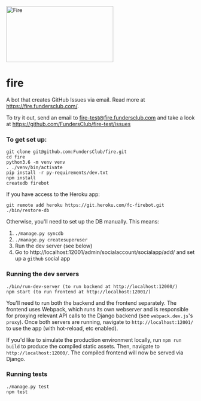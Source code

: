 <img src="https://cloud.githubusercontent.com/assets/899450/23774315/f3983d3a-04d7-11e7-9ee7-a02e436755cf.png" alt="Fire" width="286" height="150">

# fire

A bot that creates GitHub Issues via email. Read more at https://fire.fundersclub.com/.

To try it out, send an email to fire-test@fire.fundersclub.com and take a look at https://github.com/FundersClub/fire-test/issues

### To get set up:
```
git clone git@github.com:FundersClub/fire.git
cd fire
python3.6 -m venv venv
. ./venv/bin/activate
pip install -r py-requirements/dev.txt
npm install
createdb firebot
```

If you have access to the Heroku app:
```
git remote add heroku https://git.heroku.com/fc-firebot.git
./bin/restore-db
```

Otherwise, you'll need to set up the DB manually. This means:

1. `./manage.py syncdb`
2. `./manage.py createsuperuser`
3. Run the dev server (see below)
4. Go to http://localhost:12001/admin/socialaccount/socialapp/add/ and set up a `github` social app

### Running the dev servers
```
./bin/run-dev-server (to run backend at http://localhost:12000/)
npm start (to run frontend at http://localhost:12001/)
```
You'll need to run both the backend and the frontend separately. The frontend uses Webpack, which runs its own webserver and is responsible for proxying relevant API calls to the Django backend (see `webpack.dev.js`'s `proxy`). Once both servers are running, navigate to `http://localhost:12001/` to use the app (with hot-reload, etc enabled).

If you'd like to simulate the production environment locally, run `npm run build` to produce the compiled static assets. Then, navigate to `http://localhost:12000/`. The compiled frontend will now be served via Django.

### Running tests
```
./manage.py test
npm test
```
